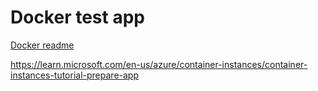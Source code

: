 # Docker test app

[Docker readme](../readme.md)



https://learn.microsoft.com/en-us/azure/container-instances/container-instances-tutorial-prepare-app